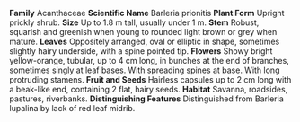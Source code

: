  **Family** Acanthaceae **Scientific Name** Barleria prionitis **Plant Form** Upright prickly shrub. **Size** Up to 1.8 m tall, usually under 1 m. **Stem** Robust, squarish and greenish when young to rounded light brown or grey when mature. **Leaves** Oppositely arranged, oval or elliptic in shape, sometimes slightly hairy underside, with a spine pointed tip. **Flowers** Showy bright yellow-orange, tubular, up to 4 cm long, in bunches at the end of branches, sometimes singly at leaf bases. With spreading spines at base. With long protruding stamens. **Fruit and Seeds** Hairless capsules up to 2 cm long with a beak-like end, containing 2 flat, hairy seeds. **Habitat** Savanna, roadsides, pastures, riverbanks. **Distinguishing Features** Distinguished from Barleria lupalina by lack of red leaf midrib.